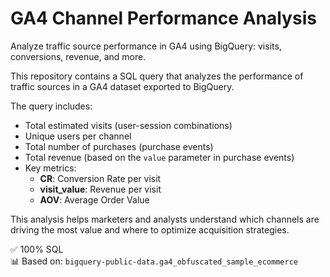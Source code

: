 # GA4 Channel Performance Analysis
Analyze traffic source performance in GA4 using BigQuery: visits, conversions, revenue, and more.

This repository contains a SQL query that analyzes the performance of traffic sources in a GA4 dataset exported to BigQuery.

The query includes:
- Total estimated visits (user-session combinations)
- Unique users per channel
- Total number of purchases (purchase events)
- Total revenue (based on the `value` parameter in purchase events)
- Key metrics:
  - **CR**: Conversion Rate per visit
  - **visit_value**: Revenue per visit
  - **AOV**: Average Order Value

This analysis helps marketers and analysts understand which channels are driving the most value and where to optimize acquisition strategies.

✅ 100% SQL  
📊 Based on: `bigquery-public-data.ga4_obfuscated_sample_ecommerce`
